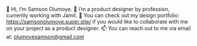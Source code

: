 👋 Hi, I’m Samson Olumoye.
👀 I’m a product designer by profession, currently working with Jamit.
🎨 You can check out my design portfolio: https://samsonolumoye.super.site/ if you would like to collaborate with me on your project as a product designer.
📫 You can reach out to me via email at: olumoyesamson@gmail.com

